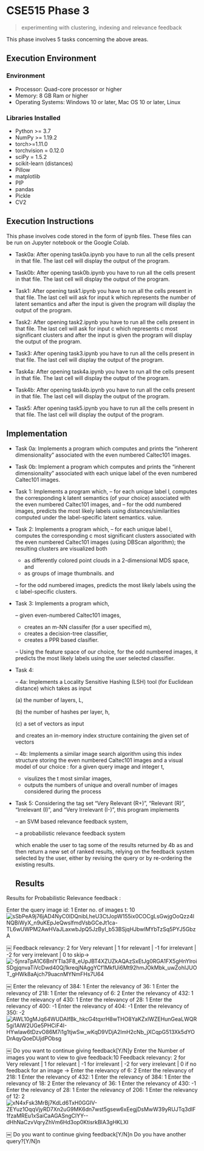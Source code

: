 

# CSE515 Phase 3 
> experimenting with clustering, indexing and relevance feedback

This phase involves 5 tasks concerning the above areas.

## Execution Environment

### Environment

- Processor: Quad-core processor or higher
- Memory: 8 GB Ram or higher
- Operating Systems: Windows 10 or later, Mac OS 10 or later, Linux

### Libraries Installed

- Python >= 3.7
- NumPy >= 1.19.2
- torch>=1.11.0
- torchvision = 0.12.0
- sciPy = 1.5.2
- scikit-learn (distances)
- Pillow
- matplotlib
- PIP
- pandas
- Pickle
- CV2


## Execution Instructions

This phase involves code stored in the form of ipynb files. These files can be run on Jupyter notebook or the Google Colab.

- Task0a: After opening task0a.ipynb you have to run all the cells present in that file. The last cell will display the output of the program.

- Task0b: After opening task0b.ipynb you have to run all the cells present in that file. The last cell will display the output of the program.

- Task1: After opening task1.ipynb you have to run all the cells present in that file. The last cell will ask for input k which represents the number of latent semantics and after the input is given the program will display the output of the program.
- Task2: After opening task2.ipynb you have to run all the cells present in that file. The last cell will ask for input c which represents c most significant clusters and after the input is given the program will display the output of the program.
- Task3: After opening task3.ipynb you have to run all the cells present in that file. The last cell will display the output of the program.
- Task4a: After opening task4a.ipynb you have to run all the cells present in that file. The last cell will display the output of the program.
- Task4b: After opening task4b.ipynb you have to run all the cells present in that file. The last cell will display the output of the program.
- Task5: After opening task5.ipynb you have to run all the cells present in that file. The last cell will display the output of the program.


## Implementation

- Task 0a: Implements a program which computes and prints the “inherent dimensionality” associated with the even numbered Caltec101 images.
- Task 0b: Implement a program which computes and prints the “inherent dimensionality” associated with each unique
label of the even numbered Caltec101 images.
- Task 1: Implements a program which,
    – for each unique label l, computes the corresponding k latent semantics (of your choice) associated with the even numbered Caltec101 images, and
    – for the odd numbered images, predicts the most likely labels using distances/similarities computed under the label-specific latent semantics.
value.
- Task 2: Implements a program which,
    – for each unique label l, computes the corresponding c most significant clusters associated with the even numbered Caltec101 images (using DBScan algorithm); the resulting clusters are visualized both

    - as differently colored point clouds in a 2-dimensional MDS space, and
    - as groups of image thumbnails.
        and

    – for the odd numbered images, predicts the most likely labels using the c label-specific clusters.
- Task 3: Implements a program which,

    – given even-numbered Caltec101 images,

    - creates an m-NN classifer (for a user specified m),
    - creates a decision-tree classifier,
    - creates a PPR based clasifier.

    – Using the feature space of our choice, for the odd numbered images, it predicts the most likely labels using the user selected classifier.

- Task 4:

    – 4a: Implements a Locality Sensitive Hashing (LSH) tool (for Euclidean distance) which takes as input 
    
    (a) the number of layers, L, 

    (b) the number of hashes per layer, h, 

    (c) a set of vectors as input

    and creates an in-memory index structure containing the given set of vectors

    – 4b: Implements a similar image search algorithm using this index structure storing the even numbered Caltec101
    images and a visual model of our choice : for a
    given query image and integer t,

    - visulizes the t most similar images,
    - outputs the numbers of unique and overall number of images considered during the process

- Task 5: Considering the tag set “Very Relevant (R+)”, “Relevant (R)”, “Irrelevant (I)”, and “Very Irrelevant (I-)”, this program implements 

    – an SVM based relevance feedback system,

    – a probabilistic relevance feedback system 

    which enable the user to tag some of the results returned by 4b as and then return a new set of ranked results, relying on the feedback system selected by the user, either by revising the query or by re-ordering the existing results.

  ## Results

Results for Probabilistic Relevance feedback :

Enter the query image id: 1
Enter no. of images t: 10
![sSbPeA9j76jAD4NyC0lDQnibLheU3CtJopW155ix0COCgLsGwjgOoQzz4lNQBiWyX_n9uKEpJeQwslfmdVsbGCeJt1ca-TL6wUWPM2AwHVaJLaxwbJpQ5JzByI_b53BSjqHJbwlMYbTzSq5PYJ5GbzA](https://github.com/devanshugupta/ImageSearch-CSE-515/assets/22978896/bd740bb1-debd-4821-9f79-8fafc68d167e)

￼
Feedback relevancy: 2 for Very relevant | 1 for relevant | -1 for irrelevant | -2 for very irrelevant | 0 to skip->
![-5jnraTpA1C6BnIYTIa3F8_eUpJBT4XZUZkAQAzSxEtJg0RGA1FX5gHnYlroiSDgjqnvaTiVcDwd40Qj1kreqjNAggYCf1MkfUi6Mt92hmJOkMbk_uwZohIJUOT_gHWk8aAjch79uacnMYNmFHs7U64](https://github.com/devanshugupta/ImageSearch-CSE-515/assets/22978896/311b0215-eae4-4f4c-8269-bed7bbd687e9)

￼
Enter the relevancy of 384: 1
Enter the relevancy of 36: 1
Enter the relevancy of 218: 1
Enter the relevancy of 6: 2
Enter the relevancy of 432: 1
Enter the relevancy of 430: 1
Enter the relevancy of 28: 1
Enter the relevancy of 400: -1
Enter the relevancy of 404: -1
Enter the relevancy of 350: -2
![AWL10gMJq64WUDAIfBk_hkcG4tqxrH8wTHO8YaKZxlWZEHunGeaLWQR5gi1AlW2UGe5PHCiF4I-HYwlaw6tDzvO86M7i1g1tjwSw_wKqD9VDjA2lmH2cNb_jXCqpG513Xk5dYODrAqyQoeDUjdPObsg](https://github.com/devanshugupta/ImageSearch-CSE-515/assets/22978896/8459b9c4-1826-4d8f-9e91-dc10af0c3a31)

￼
Do you want to continue giving feedback[Y/N]y
Enter the Number of images you want to view to give feedback:10
Feedback relevancy: 2 for Very relevant | 1 for relevant | -1 for irrelevant | -2 for very irrelevant | 0 if no feedback for an image ->
Enter the relevancy of 6: 2
Enter the relevancy of 218: 1
Enter the relevancy of 432: 1
Enter the relevancy of 384: 1
Enter the relevancy of 18: 2
Enter the relevancy of 36: 1
Enter the relevancy of 430: -1
Enter the relevancy of 28: 1
Enter the relevancy of 206: 1
Enter the relevancy of 12: 2
![xN4xFsk3MrBj7KdLd6TxH0GGIV-ZEYuz1OqqVjyRD7Xn2uG9MK6dn7wst5gsew6xEegjDsMwW39yRUJTq3dIF1fzaMREu1xSaiCaAGASngClYY--dHhNaCzvVqryZhVm6Hd3op0KtisrkBlA3gHKLXI](https://github.com/devanshugupta/ImageSearch-CSE-515/assets/22978896/c98131c0-bdfd-45d4-a229-81072bc92730)

￼
Do you want to continue giving feedback[Y/N]n
Do you have another query?[Y/N]n
